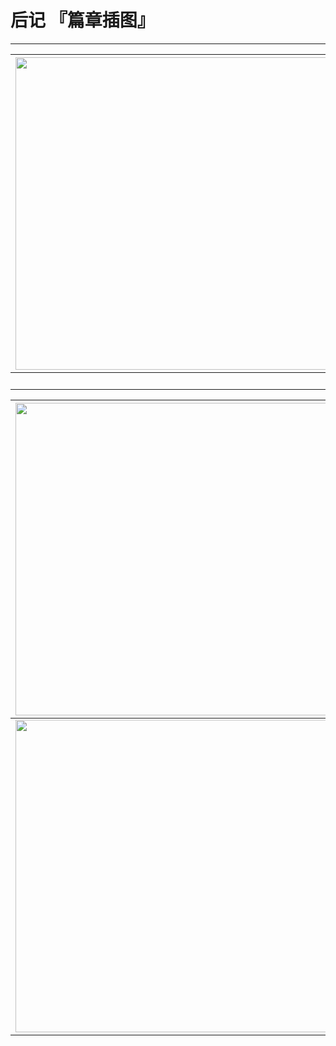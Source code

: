 # 后记 『篇章插图』

------



| <img width="500" src="/res/img/article/chapter050/02.jpg" /> | <img width="500" src="/res/img/article/chapter050/03.jpg" /> | <img width="500" src="/res/img/article/chapter050/27.jpg" /> |
|:------:|:------:|:------:|
| 　 | 　 | 　 |



| <img width="500" src="/res/img/article/chapter050/01.jpg" /> | <img width="500" src="/res/img/article/chapter050/04.jpg" /> |
|:------:|:------:|
| <img width="500" src="/res/img/article/chapter050/05.jpg" /> | <img width="500" src="/res/img/article/chapter050/28.png" /> |

